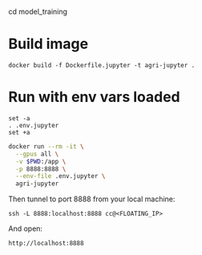 cd model_training

# Build image
```
docker build -f Dockerfile.jupyter -t agri-jupyter .
```

# Run with env vars loaded
```
set -a
. .env.jupyter
set +a
```

```bash
docker run --rm -it \
  --gpus all \
  -v $PWD:/app \
  -p 8888:8888 \
  --env-file .env.jupyter \
  agri-jupyter
```

Then tunnel to port 8888 from your local machine:
```
ssh -L 8888:localhost:8888 cc@<FLOATING_IP>
```

And open:
```
http://localhost:8888
```